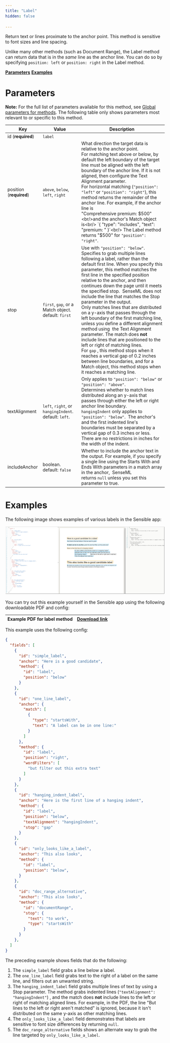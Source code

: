```yaml
---
title: "Label"
hidden: false

---
```


Return text or lines proximate to the anchor point. This method is sensitive to font sizes and line spacing. 

Unlike many other methods (such as Document Range), the Label method can return data that is in the *same* line as the anchor line. You can do so by specifying `position: left` or `position: right` in the Label method.

[**Parameters**](doc:label#section-parameters)
[**Examples**](doc:label#section-examples)

Parameters
====

**Note:** For the full list of parameters available for this method, see [Global parameters for methods](doc:method#section-global-parameters-for-methods). The following table only shows parameters most relevant to or specific to this method.

| Key                     | Value                                                 | Description                                                  |
| ----------------------- | ----------------------------------------------------- | ------------------------------------------------------------ |
| id (**required**)       | `label`                                               |                                                              |
| position (**required**) | `above`, `below`, `left`, `right`                     | What direction the target data is relative to the anchor point. <br> For matching text above or below, by default the left boundary of the target line must be aligned with the left boundary of the anchor line. If it is not aligned, then configure the Text Alignment parameter. <br/>For horizontal matching (`"position": "left"` or `"position": "right"`), this method returns the remainder of the anchor line. For example, if the anchor line is <br/>"Comprehensive premium: $500" <br/>and the anchor's Match object is<br/> `{ "type": "includes", "text": "premium: " }`<br/> The Label method returns "$500" for `"position": "right"`. |
| stop                    | `first`, `gap`, or a Match object. default: `first`   | Use with  `"position": "below"`.  <br/>Specifies to grab multiple lines following a label, rather than the default first line.  When you specify this parameter, this method matches the first line in the specified position relative to the anchor, and then continues down the page until it meets the specified stop.  SenseML does not include the line that matches the Stop parameter in the output.<br/>Only matches lines that are distributed on a y-axis that passes through the left boundary of the first matching line, unless you define a different alignment method using  the Text Alignment parameter. The match does **not** include lines that are positioned to the left or right of matching lines. <br/>For `gap` , this method stops when it reaches a vertical gap of 0.2 inches between line boundaries, and for a Match object, this method stops when it reaches a matching line. |
| textAlignment           | `left`, `right`, or `hangingIndent`. default: `left`. | Only applies to `"position": "below"` or `"position": "above"`. <br/>Determines whether to match lines distributed along an y-axis that passes through either the left or right anchor line boundary. <br/> `hangingIndent` only applies to  `"position": "below"`.  The anchor's and the first indented line's boundaries must be separated by a vertical gap of 0.3 inches or less.  There are no restrictions in inches for the width of the indent. |
| includeAnchor           | boolean. default: `false`                             | Whether to include the anchor text in the output. For example, if you specify a single line using the Starts With and Ends With parameters in a match array in the anchor,  SenseML returns `null` unless you set this parameter to true. |

Examples
====

The following image shows examples of various labels in the Sensible app: 

![Click to enlarge](https://raw.githubusercontent.com/sensible-hq/sensible-docs/main/readme-sync/assets/v0/images/final/label_examples.png)

You can try out this example yourself in the Sensible app using the following downloadable PDF and config:

| Example PDF for label method | [Download link](https://raw.githubusercontent.com/sensible-hq/sensible-docs/main/readme-sync/assets/v0/pdfs/label_example.pdf) |
| ---------------------------- | ------------------------------------------------------------------------------------------------------------------------------ |

This example uses the following config:

```json
{
  "fields": [
    {
      "id": "simple_label",
      "anchor": "Here is a good candidate",
      "method": {
        "id": "label",
        "position": "below"
      }
    },
    {
      "id": "one_line_label",
      "anchor": {
        "match": [
          {
            "type": "startsWith",
            "text": "A label can be in one line:"
          }
        ]
      },
      "method": {
        "id": "label",
        "position": "right",
        "wordFilters": [
          "but filter out this extra text"
        ]
      }
    },
    {
      "id": "hanging_indent_label",
      "anchor": "Here is the first line of a hanging indent",
      "method": {
        "id": "label",
        "position": "below",
        "textAlignment": "hangingIndent",
        "stop": "gap"
      }
    },
    {
      "id": "only_looks_like_a_label",
      "anchor": "This also looks",
      "method": {
        "id": "label",
        "position": "below",
      }
    },
    {
      "id": "doc_range_alternative",
      "anchor": "This also looks",
      "method": {
        "id": "documentRange",
        "stop": {
          "text": "to work",
          "type": "startsWith"
        }
      }
    },
  ]
}
```


The preceding example shows fields that do the following:

1. The  `simple_label` field grabs a line below a label.
2. The `one_line_label` field grabs text to the right of a label on the same line, and filters out an unwanted string. 
3. The `hanging_indent_label` field grabs multiple lines of text by using a Stop parameter.  The method grabs indented lines (`"textAlignment": "hangingIndent"`) , and the match does **not** include lines to the left or right of matching aligned lines. For example, in the PDF, the line "But lines to the left or right aren't matched" is ignored, because it isn't distributed on the same y-axis as other matching lines. 
4. The `only_looks_like_a_label` field demonstrates that labels are sensitive to font size differences by returning `null`.
5. The `doc_range_alternative` fields shows an alternate way to grab the line targeted by `only_looks_like_a_label`.

